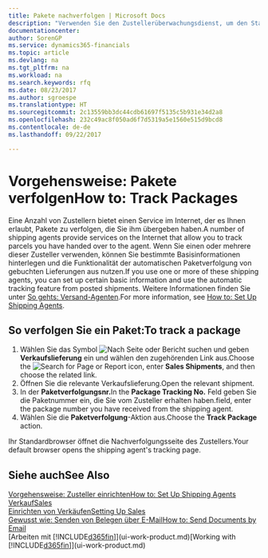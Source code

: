 ```yaml
---
title: Pakete nachverfolgen | Microsoft Docs
description: "Verwenden Sie den Zustellerüberwachungsdienst, um den Status einer Lieferung anzuzeigen."
documentationcenter: 
author: SorenGP
ms.service: dynamics365-financials
ms.topic: article
ms.devlang: na
ms.tgt_pltfrm: na
ms.workload: na
ms.search.keywords: rfq
ms.date: 08/23/2017
ms.author: sgroespe
ms.translationtype: HT
ms.sourcegitcommit: 2c13559bb3dc44cdb61697f5135c5b931e34d2a8
ms.openlocfilehash: 232c49ac8f050ad6f7d5319a5e1560e515d9bcd8
ms.contentlocale: de-de
ms.lasthandoff: 09/22/2017

---
```

# <a name="how-to-track-packages"></a><span data-ttu-id="2e507-103">Vorgehensweise: Pakete verfolgen</span><span class="sxs-lookup"><span data-stu-id="2e507-103">How to: Track Packages</span></span>
<span data-ttu-id="2e507-104">Eine Anzahl von Zustellern bietet einen Service im Internet, der es Ihnen erlaubt, Pakete zu verfolgen, die Sie ihm übergeben haben.</span><span class="sxs-lookup"><span data-stu-id="2e507-104">A number of shipping agents provide services on the Internet that allow you to track parcels you have handed over to the agent.</span></span> <span data-ttu-id="2e507-105">Wenn Sie einen oder mehrere dieser Zusteller verwenden, können Sie bestimmte Basisinformationen hinterlegen und die Funktionalität der automatischen Paketverfolgung von gebuchten Lieferungen aus nutzen.</span><span class="sxs-lookup"><span data-stu-id="2e507-105">If you use one or more of these shipping agents, you can set up certain basic information and use the automatic tracking feature from posted shipments.</span></span> <span data-ttu-id="2e507-106">Weitere Informationen finden Sie unter [So gehts: Versand-Agenten](sales-how-to-set-up-shipping-agents.md).</span><span class="sxs-lookup"><span data-stu-id="2e507-106">For more information, see [How to: Set Up Shipping Agents](sales-how-to-set-up-shipping-agents.md).</span></span>

## <a name="to-track-a-package"></a><span data-ttu-id="2e507-107">So verfolgen Sie ein Paket:</span><span class="sxs-lookup"><span data-stu-id="2e507-107">To track a package</span></span>
1. <span data-ttu-id="2e507-108">Wählen Sie das Symbol ![Nach Seite oder Bericht suchen](media/ui-search/search_small.png "Nach Seite oder Bericht suchen") und geben **Verkaufslieferung** ein und wählen den zugehörenden Link aus.</span><span class="sxs-lookup"><span data-stu-id="2e507-108">Choose the ![Search for Page or Report](media/ui-search/search_small.png "Search for Page or Report icon") icon, enter **Sales Shipments**, and then choose the related link.</span></span>
2. <span data-ttu-id="2e507-109">Öffnen Sie die relevante Verkaufslieferung.</span><span class="sxs-lookup"><span data-stu-id="2e507-109">Open the relevant shipment.</span></span>
3. <span data-ttu-id="2e507-110">In der **Paketverfolgungsnr.**</span><span class="sxs-lookup"><span data-stu-id="2e507-110">In the **Package Tracking No.**</span></span> <span data-ttu-id="2e507-111">Feld geben Sie die Paketnummer ein, die Sie vom Zusteller erhalten haben.</span><span class="sxs-lookup"><span data-stu-id="2e507-111">field, enter the package number you have received from the shipping agent.</span></span>
4. <span data-ttu-id="2e507-112">Wählen Sie die **Paketverfolgung**-Aktion aus.</span><span class="sxs-lookup"><span data-stu-id="2e507-112">Choose the **Track Package** action.</span></span>

<span data-ttu-id="2e507-113">Ihr Standardbrowser öffnet die Nachverfolgungsseite des Zustellers.</span><span class="sxs-lookup"><span data-stu-id="2e507-113">Your default browser opens the shipping agent's tracking page.</span></span>

## <a name="see-also"></a><span data-ttu-id="2e507-114">Siehe auch</span><span class="sxs-lookup"><span data-stu-id="2e507-114">See Also</span></span>
[<span data-ttu-id="2e507-115">Vorgehensweise: Zusteller einrichten</span><span class="sxs-lookup"><span data-stu-id="2e507-115">How to: Set Up Shipping Agents</span></span>](sales-how-to-set-up-shipping-agents.md)  
[<span data-ttu-id="2e507-116">Verkauf</span><span class="sxs-lookup"><span data-stu-id="2e507-116">Sales</span></span>](sales-manage-sales.md)  
[<span data-ttu-id="2e507-117">Einrichten von Verkäufen</span><span class="sxs-lookup"><span data-stu-id="2e507-117">Setting Up Sales</span></span>](sales-setup-sales.md)  
[<span data-ttu-id="2e507-118">Gewusst wie: Senden von Belegen über E-Mail</span><span class="sxs-lookup"><span data-stu-id="2e507-118">How to: Send Documents by Email</span></span>](ui-how-send-documents-email.md)  
<span data-ttu-id="2e507-119">[Arbeiten mit [!INCLUDE[d365fin](includes/d365fin_md.md)]](ui-work-product.md)</span><span class="sxs-lookup"><span data-stu-id="2e507-119">[Working with [!INCLUDE[d365fin](includes/d365fin_md.md)]](ui-work-product.md)</span></span>

